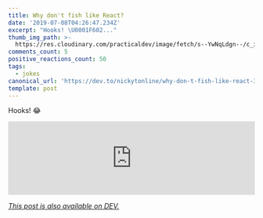 ```yaml
---
title: Why don't fish like React?
date: '2019-07-08T04:26:47.234Z'
excerpt: "Hooks! \U0001F602..."
thumb_img_path: >-
  https://res.cloudinary.com/practicaldev/image/fetch/s--YwNqLdgn--/c_imagga_scale,f_auto,fl_progressive,h_420,q_auto,w_1000/https://res.cloudinary.com/practicaldev/image/fetch/s--X9B0I60K--/c_imagga_scale%2Cf_auto%2Cfl_progressive%2Ch_420%2Cq_auto%2Cw_1000/https://thepracticaldev.s3.amazonaws.com/i/cuu579bbypd897yzyf2d.jpeg
comments_count: 5
positive_reactions_count: 50
tags:
  - jokes
canonical_url: 'https://dev.to/nickytonline/why-don-t-fish-like-react-389l'
template: post
---
```

Hooks! 😂


<iframe class="liquidTag" src="https://dev.to/embed/twitter?args=1148084640231677952" style="border: 0; width: 100%;"></iframe>


*[This post is also available on DEV.](https://dev.to/nickytonline/why-don-t-fish-like-react-389l)*


<script>
const parent = document.getElementsByTagName('head')[0];
const script = document.createElement('script');
script.type = 'text/javascript';
script.src = 'https://cdnjs.cloudflare.com/ajax/libs/iframe-resizer/4.1.1/iframeResizer.min.js';
script.charset = 'utf-8';
script.onload = function() {
    window.iFrameResize({}, '.liquidTag');
};
parent.appendChild(script);
</script>    

